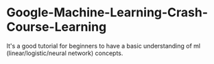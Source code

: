 # Google-Machine-Learning-Crash-Course-Learning

It's a good tutorial for beginners to have a basic understanding of ml (linear/logistic/neural network) concepts. 
